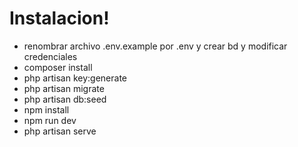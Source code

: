 # Instalacion!

  - renombrar archivo .env.example por .env y crear bd y modificar credenciales
  - composer install
  - php artisan key:generate
  - php artisan migrate
  - php artisan db:seed
  - npm install
  - npm run dev
  - php artisan serve

